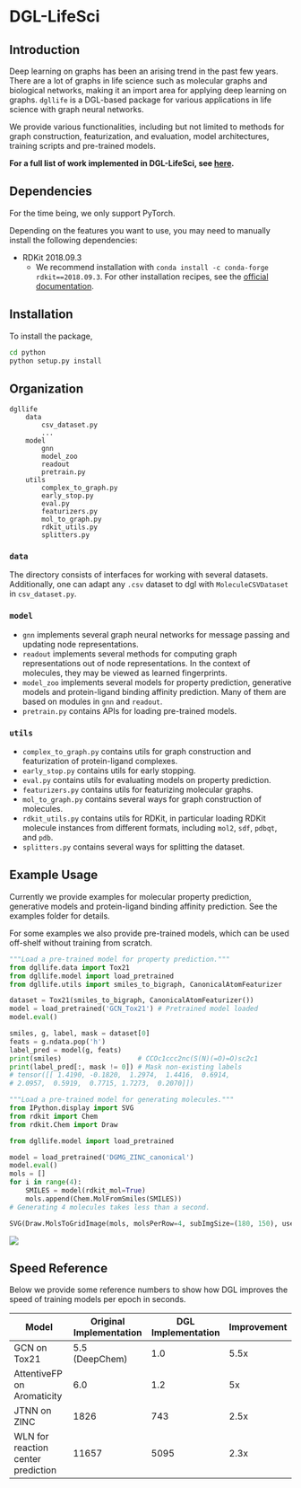 # DGL-LifeSci

## Introduction

Deep learning on graphs has been an arising trend in the past few years. There are a lot of graphs in 
life science such as molecular graphs and biological networks, making it an import area for applying 
deep learning on graphs. `dgllife` is a DGL-based package for various applications in life science 
with graph neural networks. 

We provide various functionalities, including but not limited to methods for graph construction, 
featurization, and evaluation, model architectures, training scripts and pre-trained models.

**For a full list of work implemented in DGL-LifeSci, see [here](examples/README.md).**

## Dependencies

For the time being, we only support PyTorch.

Depending on the features you want to use, you may need to manually install the following dependencies:

- RDKit 2018.09.3
    - We recommend installation with `conda install -c conda-forge rdkit==2018.09.3`. For other installation recipes,
    see the [official documentation](https://www.rdkit.org/docs/Install.html).
    
## Installation

To install the package, 

```bash
cd python
python setup.py install
```

## Organization

```
dgllife
    data
        csv_dataset.py
        ...
    model
        gnn
        model_zoo
        readout
        pretrain.py
    utils
        complex_to_graph.py
        early_stop.py
        eval.py
        featurizers.py
        mol_to_graph.py
        rdkit_utils.py
        splitters.py
```

### `data`

The directory consists of interfaces for working with several datasets. Additionally, one can adapt any 
`.csv` dataset to dgl with `MoleculeCSVDataset` in `csv_dataset.py`.

### `model`

- `gnn` implements several graph neural networks for message passing and updating node representations.
- `readout` implements several methods for computing graph representations out of node representations. 
In the context of molecules, they may be viewed as learned fingerprints.
- `model_zoo` implements several models for property prediction, generative models and protein-ligand 
binding affinity prediction. Many of them are based on modules in `gnn` and `readout`.
- `pretrain.py` contains APIs for loading pre-trained models.

### `utils`

- `complex_to_graph.py` contains utils for graph construction and featurization of protein-ligand complexes.
- `early_stop.py` contains utils for early stopping.
- `eval.py` contains utils for evaluating models on property prediction.
- `featurizers.py` contains utils for featurizing molecular graphs.
- `mol_to_graph.py` contains several ways for graph construction of molecules.
- `rdkit_utils.py` contains utils for RDKit, in particular loading RDKit molecule instances from different 
formats, including `mol2`, `sdf`, `pdbqt`, and `pdb`.
- `splitters.py` contains several ways for splitting the dataset.

## Example Usage

Currently we provide examples for molecular property prediction, generative models and protein-ligand binding 
affinity prediction. See the examples folder for details.

For some examples we also provide pre-trained models, which can be used off-shelf without training from scratch.

```python
"""Load a pre-trained model for property prediction."""
from dgllife.data import Tox21
from dgllife.model import load_pretrained
from dgllife.utils import smiles_to_bigraph, CanonicalAtomFeaturizer

dataset = Tox21(smiles_to_bigraph, CanonicalAtomFeaturizer())
model = load_pretrained('GCN_Tox21') # Pretrained model loaded
model.eval()

smiles, g, label, mask = dataset[0]
feats = g.ndata.pop('h')
label_pred = model(g, feats)
print(smiles)                   # CCOc1ccc2nc(S(N)(=O)=O)sc2c1
print(label_pred[:, mask != 0]) # Mask non-existing labels
# tensor([[ 1.4190, -0.1820,  1.2974,  1.4416,  0.6914,  
# 2.0957,  0.5919,  0.7715, 1.7273,  0.2070]])
```

```python
"""Load a pre-trained model for generating molecules."""
from IPython.display import SVG
from rdkit import Chem
from rdkit.Chem import Draw

from dgllife.model import load_pretrained

model = load_pretrained('DGMG_ZINC_canonical')
model.eval()
mols = []
for i in range(4):
    SMILES = model(rdkit_mol=True)
    mols.append(Chem.MolFromSmiles(SMILES))
# Generating 4 molecules takes less than a second.

SVG(Draw.MolsToGridImage(mols, molsPerRow=4, subImgSize=(180, 150), useSVG=True))
```

![](https://data.dgl.ai/dgllife/dgmg/dgmg_model_zoo_example2.png)

## Speed Reference

Below we provide some reference numbers to show how DGL improves the speed of training models per epoch in seconds.

| Model                              | Original Implementation | DGL Implementation | Improvement |
| ---------------------------------- | ----------------------- | ------------------ | ----------- |
| GCN on Tox21                       | 5.5 (DeepChem)          | 1.0                | 5.5x        |
| AttentiveFP on Aromaticity         | 6.0                     | 1.2                | 5x          |
| JTNN on ZINC                       | 1826                    | 743                | 2.5x        |
| WLN for reaction center prediction | 11657                   | 5095               | 2.3x        |                                                           |
